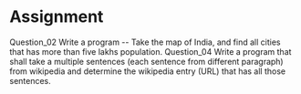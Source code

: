 # Assignment
Question_02
  Write a program -- Take the map of India, and find all cities that has more than five lakhs population. 
Question_04
  Write a program that shall take a multiple sentences (each sentence from different paragraph)  from wikipedia and determine the wikipedia entry (URL) that has all those sentences.
